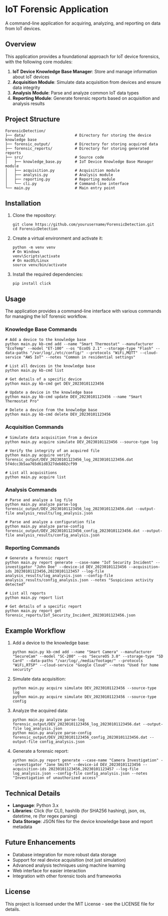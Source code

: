 # IoT Forensic Application

A command-line application for acquiring, analyzing, and reporting on data from IoT devices.

## Overview

This application provides a foundational approach for IoT device forensics, with the following core modules:

1. **IoT Device Knowledge Base Manager**: Store and manage information about IoT devices
2. **Acquisition Module**: Simulate data acquisition from devices and ensure data integrity
3. **Analysis Module**: Parse and analyze common IoT data types
4. **Reporting Module**: Generate forensic reports based on acquisition and analysis results

## Project Structure

```
ForensicDetection/
├── data/                      # Directory for storing the device knowledge base
├── forensic_output/           # Directory for storing acquired data
├── forensic_reports/          # Directory for storing generated reports
├── src/                       # Source code
│   ├── knowledge_base.py      # IoT Device Knowledge Base Manager module
│   ├── acquisition.py         # Acquisition module
│   ├── analysis.py            # Analysis module
│   ├── reporting.py           # Reporting module
│   └── cli.py                 # Command-line interface
└── main.py                    # Main entry point
```

## Installation

1. Clone the repository:
   ```
   git clone https://github.com/yourusername/ForensicDetection.git
   cd ForensicDetection
   ```

2. Create a virtual environment and activate it:
   ```
   python -m venv venv
   # On Windows
   venv\Scripts\activate
   # On macOS/Linux
   source venv/bin/activate
   ```

3. Install the required dependencies:
   ```
   pip install click
   ```

## Usage

The application provides a command-line interface with various commands for managing the IoT forensic workflow.

### Knowledge Base Commands

```
# Add a device to the knowledge base
python main.py kb-cmd add --name "Smart Thermostat" --manufacturer "EcoTemp" --model "ET-100" --os "EcoOS 2.1" --storage-type "Flash" --data-paths "/var/log/,/etc/config/" --protocols "WiFi,MQTT" --cloud-service "AWS IoT" --notes "Common in residential settings"

# List all devices in the knowledge base
python main.py kb-cmd list

# Get details of a specific device
python main.py kb-cmd get DEV_20230101123456

# Update a device in the knowledge base
python main.py kb-cmd update DEV_20230101123456 --name "Smart Thermostat Pro"

# Delete a device from the knowledge base
python main.py kb-cmd delete DEV_20230101123456
```

### Acquisition Commands

```
# Simulate data acquisition from a device
python main.py acquire simulate DEV_20230101123456 --source-type log

# Verify the integrity of an acquired file
python main.py acquire verify forensic_output/DEV_20230101123456_log_20230101123456.dat 5f4dcc3b5aa765d61d8327deb882cf99

# List all acquisitions
python main.py acquire list
```

### Analysis Commands

```
# Parse and analyze a log file
python main.py analyze parse-log forensic_output/DEV_20230101123456_log_20230101123456.dat --output-file analysis_results/log_analysis.json

# Parse and analyze a configuration file
python main.py analyze parse-config forensic_output/DEV_20230101123456_config_20230101123456.dat --output-file analysis_results/config_analysis.json
```

### Reporting Commands

```
# Generate a forensic report
python main.py report generate --case-name "IoT Security Incident" --investigator "John Doe" --device-id DEV_20230101123456 --acquisition-ids 20230101123456,20230101123457 --log-file analysis_results/log_analysis.json --config-file analysis_results/config_analysis.json --notes "Suspicious activity detected"

# List all reports
python main.py report list

# Get details of a specific report
python main.py report get forensic_reports/IoT_Security_Incident_20230101123456.json
```

## Example Workflow

1. Add a device to the knowledge base:
   ```
   python main.py kb-cmd add --name "Smart Camera" --manufacturer "SecureCam" --model "SC-200" --os "SecureOS 3.0" --storage-type "SD Card" --data-paths "/var/log/,/media/footage/" --protocols "WiFi,RTSP" --cloud-service "Google Cloud" --notes "Used for home security"
   ```

2. Simulate data acquisition:
   ```
   python main.py acquire simulate DEV_20230101123456 --source-type log
   python main.py acquire simulate DEV_20230101123456 --source-type config
   ```

3. Analyze the acquired data:
   ```
   python main.py analyze parse-log forensic_output/DEV_20230101123456_log_20230101123456.dat --output-file log_analysis.json
   python main.py analyze parse-config forensic_output/DEV_20230101123456_config_20230101123456.dat --output-file config_analysis.json
   ```

4. Generate a forensic report:
   ```
   python main.py report generate --case-name "Camera Investigation" --investigator "Jane Smith" --device-id DEV_20230101123456 --acquisition-ids 20230101123456,20230101123457 --log-file log_analysis.json --config-file config_analysis.json --notes "Investigation of unauthorized access"
   ```

## Technical Details

- **Language**: Python 3.x
- **Libraries**: Click (for CLI), hashlib (for SHA256 hashing), json, os, datetime, re (for regex parsing)
- **Data Storage**: JSON files for the device knowledge base and report metadata

## Future Enhancements

- Database integration for more robust data storage
- Support for real device acquisition (not just simulation)
- Advanced analysis techniques using machine learning
- Web interface for easier interaction
- Integration with other forensic tools and frameworks

## License

This project is licensed under the MIT License - see the LICENSE file for details.